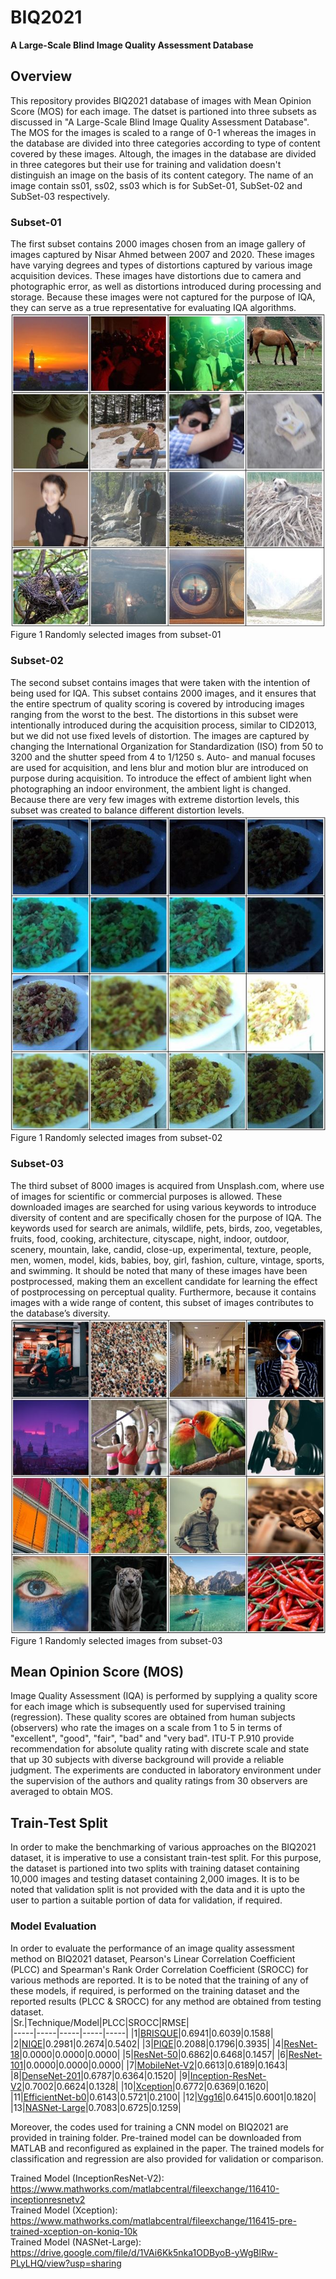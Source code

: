 # BIQ2021
**A Large-Scale Blind Image Quality Assessment Database <br />**
## Overview
This repository provides BIQ2021 database of images with Mean Opinion Score (MOS) for each image. The datset is partioned into three subsets as discussed in "A Large-Scale Blind Image Quality Assessment Database". The MOS for the images is scaled to a range of 0-1 whereas the images in the database are divided into three categories  according to type of content covered by these images. Altough, the images in the database are divided in three categores but their use for training and validation doesn't distinguish an image on the basis of its content category. The name of an image contain ss01, ss02, ss03 which is for SubSet-01, SubSet-02 and SubSet-03 respectively.
### Subset-01
The first subset contains 2000 images chosen from an image gallery of images captured by Nisar Ahmed between 2007 and 2020. These images have varying degrees and types of distortions captured by various image acquisition devices. These images have distortions due to camera and photographic error, as well as distortions introduced during processing and storage. Because these images were not captured for the purpose of IQA, they can serve as a true representative for evaluating IQA algorithms. <br />
![imagename](https://github.com/nisarahmedrana/BIQ2021/blob/main/Subset-01.png)
Figure 1 Randomly selected images from subset-01
### Subset-02
The second subset contains images that were taken with the intention of being used for IQA. This subset contains 2000 images, and it ensures that the entire spectrum of quality scoring is covered by introducing images ranging from the worst to the best. The distortions in this subset were intentionally introduced during the acquisition process, similar to CID2013, but we did not use fixed levels of distortion. The images are captured by changing the International Organization for Standardization (ISO) from 50 to 3200 and the shutter speed from 4 to 1/1250 s. Auto- and manual focuses are used for acquisition, and lens blur and motion blur are introduced on purpose during acquisition. To introduce the effect of ambient light when photographing an indoor environment, the ambient light is changed. Because there are very few images with extreme distortion levels, this subset was created to balance different distortion levels. <br />
![imagename](https://github.com/nisarahmedrana/BIQ2021/blob/main/Subset-02.png)
Figure 1 Randomly selected images from subset-02
### Subset-03
The third subset of 8000 images is acquired from Unsplash.com, where use of images for scientific or commercial purposes is allowed. These downloaded images are searched for using various keywords to introduce diversity of content and are specifically chosen for the purpose of IQA. The keywords used for search are animals, wildlife, pets, birds, zoo, vegetables, fruits, food, cooking, architecture, cityscape, night, indoor, outdoor, scenery, mountain, lake, candid, close-up, experimental, texture, people, men, women, model, kids, babies, boy, girl, fashion, culture, vintage, sports, and swimming. It should be noted that many of these images have been postprocessed, making them an excellent candidate for learning the effect of postprocessing on perceptual quality. Furthermore, because it contains images with a wide range of content, this subset of images contributes to the database’s diversity. <br />
![imagename](https://github.com/nisarahmedrana/BIQ2021/blob/main/Subset-03.png)
Figure 1 Randomly selected images from subset-03
## Mean Opinion Score (MOS)
Image Quality Assessment (IQA) is performed by supplying a quality score for each image which is subsequently used for supervised training (regression). These quality scores are obtained from human subjects (observers) who rate the images on a scale from 1 to 5 in terms of "excellent", "good", "fair", "bad" and "very bad". ITU-T P.910 provide recommendation for absolute quality rating with discrete scale and state that up 30 subjects with diverse background will provide a reliable judgment. The experiments are conducted in laboratory environment under the supervision of the authors and quality ratings from 30 observers are averaged to obtain MOS.
## Train-Test Split
In order to make the benchmarking of various approaches on the BIQ2021 dataset, it is imperative to use a consistant train-test split. For this purpose, the dataset is partioned into two splits with training dataset containing 10,000 images and testing dataset containing 2,000 images. It is to be noted that validation split is not provided with the data and it is upto the user to partion a suitable portion of data for validation, if required.
### Model Evaluation
In order to evaluate the performance of an image quality assessment method on BIQ2021 dataset, Pearson's Linear Correlation Coefficient (PLCC) and Spearman's Rank Order Correlation Coefficient (SROCC) for various methods are reported. It is to be noted that the training of any of these models, if required, is performed on the training dataset and the reported results (PLCC & SROCC) for any method are obtained from testing dataset.<br/>
|Sr.|Technique/Model|PLCC|SROCC|RMSE|      
|-----|-----|-----|-----|-----|
|1|[BRISQUE](https://www.mathworks.com/help/images/ref/brisque.html)|0.6941|0.6039|0.1588|
|2|[NIQE](https://uk.mathworks.com/help/images/ref/niqemodel.html)|0.2981|0.2674|0.5402|
|3|[PIQE](https://www.mathworks.com/help/images/ref/piqe.html)|0.2088|0.1796|0.3935|
|4|[ResNet-18](https://www.mathworks.com/help/deeplearning/ref/resnet18.html)|0.0000|0.0000|0.0000|
|5|[ResNet-50](https://www.mathworks.com/help/deeplearning/ref/resnet50.html)|0.6862|0.6468|0.1457|
|6|[ResNet-101](https://www.mathworks.com/help/deeplearning/ref/resnet101.html)|0.0000|0.0000|0.0000|
|7|[MobileNet-V2](https://www.mathworks.com/help/deeplearning/ref/mobilenetv2.html)|0.6613|0.6189|0.1643|
|8|[DenseNet-201](https://www.mathworks.com/help/deeplearning/ref/densenet201.html)|0.6787|0.6364|0.1520|
|9|[Inception-ResNet-V2](https://www.mathworks.com/help/deeplearning/ref/inceptionresnetv2.html)|0.7002|0.6624|0.1328|
|10|[Xception](https://www.mathworks.com/help/deeplearning/ref/xception.html?searchHighlight=xception&s_tid=srchtitle_xception_1)|0.6772|0.6369|0.1620|
|11|[EfficientNet-b0](https://www.mathworks.com/help/deeplearning/ref/efficientnetb0.html)|0.6143|0.5721|0.2100|
|12|[Vgg16](https://www.mathworks.com/help/deeplearning/ref/vgg16.html)|0.6415|0.6001|0.1820|
|13|[NASNet-Large](https://www.mathworks.com/help/deeplearning/ref/nasnetlarge.html)|0.7083|0.6725|0.1259|
<br />

Moreover, the codes used for training a CNN model on BIQ2021 are provided in training folder. Pre-trained model can be downloaded from MATLAB and reconfigured as explained in the paper. The trained models for classification and regression are also provided for validation or comparison. <br />

Trained Model (InceptionResNet-V2): https://www.mathworks.com/matlabcentral/fileexchange/116410-inceptionresnetv2 <br />
Trained Model (Xception): https://www.mathworks.com/matlabcentral/fileexchange/116415-pre-trained-xception-on-koniq-10k <br />
Trained Model (NASNet-Large): https://drive.google.com/file/d/1VAi6Kk5nka1ODByoB-yWgBlRw-PLyLHQ/view?usp=sharing <br />
